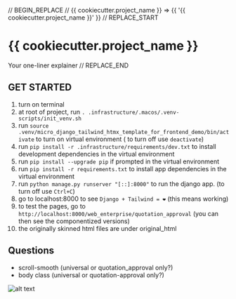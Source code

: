 // BEGIN_REPLACE
// {{ cookiecutter.project_name }} => {{ '{{ cookiecutter.project_name }}' }}
// REPLACE_START
# {{ cookiecutter.project_name }}

Your one-liner explainer
// REPLACE_END

## GET STARTED

1. turn on terminal
2. at root of project, run `. .infrastructure/.macos/.venv-scripts/init_venv.sh`
3. run `source .venv/micro_django_tailwind_htmx_template_for_frontend_demo/bin/activate` to turn on virtual environment ( to turn off use `deactivate`)
4. run `pip install -r .infrastructure/requirements/dev.txt` to install development dependencies in the virtual environment
5. run ``pip install --upgrade pip`` if prompted in the virtual environment
6. run ``pip install -r requirements.txt`` to install app dependencies in the virtual environment
7. run `python manage.py runserver "[::]:8000"` to run the django app. (to turn off use `Ctrl+C`)
8. go to localhost:8000 to see `Django + Tailwind = ❤️` (this means working)
9. to test the pages, go to `http://localhost:8000/web_enterprise/quotation_approval` (you can then see the componentized versions)
10. the originally skinned html files are under original_html


## Questions

- scroll-smooth (universal or quotation_approval only?)
- body class (universal or quotation-approval only?)

![alt text](image.png)
